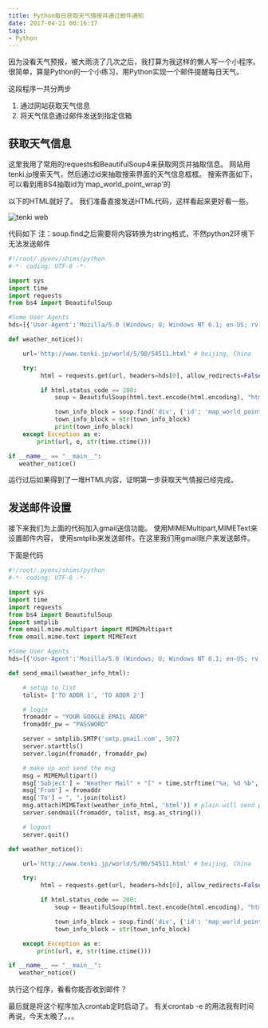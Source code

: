 ```yaml
---
title: Python每日获取天气情报并通过邮件通知
date: 2017-04-21 00:16:17
tags:
- Python
---
```

因为没看天气预报，被大雨浇了几次之后，我打算为我这样的懒人写一个小程序。
很简单，算是Python的一个小练习，用Python实现一个邮件提醒每日天气。

这段程序一共分两步
1. 通过网站获取天气信息
2. 将天气信息通过邮件发送到指定信箱

## 获取天气信息

这里我用了常用的requests和BeautifulSoup4来获取网页并抽取信息。
网站用tenki.jp搜索天气，然后通过id来抽取搜索界面的天气信息框框。
搜索界面如下，可以看到用BS4抽取id为'map_world_point_wrap'的<div>以下的HTML就好了。
我们准备直接发送HTML代码，这样看起来更好看一些。

<!-- more -->

![tenki web](/img/weatherbeijing.png)

代码如下
注：soup.find之后需要将内容转换为string格式，不然python2环境下无法发送邮件

``` python
#!/root/.pyenv/shims/python
#-*- coding: UTF-8 -*-

import sys
import time
import requests
from bs4 import BeautifulSoup

#Some User Agents
hds=[{'User-Agent':'Mozilla/5.0 (Windows; U; Windows NT 6.1; en-US; rv:1.9.1.6) Gecko/20091201 Firefox/3.5.6'}]

def weather_notice():

    url='http://www.tenki.jp/world/5/90/54511.html' # beijing, China

    try:
         html = requests.get(url, headers=hds[0], allow_redirects=False, timeout=3)

         if html.status_code == 200:
             soup = BeautifulSoup(html.text.encode(html.encoding), "html.parser")

             town_info_block = soup.find('div', {'id': 'map_world_point_wrap'})
             town_info_block = str(town_info_block)
             print(town_info_block)
    except Exception as e:
        print(url, e, str(time.ctime()))

if __name__ == "__main__":
   weather_notice()
```

运行过后如果得到了一堆HTML内容，证明第一步获取天气情报已经完成。

## 发送邮件设置

接下来我们为上面的代码加入gmail送信功能。
使用MIMEMultipart,MIMEText来设置邮件内容，
使用smtplib来发送邮件。在这里我们用gmail账户来发送邮件。

下面是代码

``` python
#!/root/.pyenv/shims/python
#-*- coding: UTF-8 -*-

import sys
import time
import requests
from bs4 import BeautifulSoup
import smtplib
from email.mime.multipart import MIMEMultipart
from email.mime.text import MIMEText

#Some User Agents
hds=[{'User-Agent':'Mozilla/5.0 (Windows; U; Windows NT 6.1; en-US; rv:1.9.1.6) Gecko/20091201 Firefox/3.5.6'}]

def send_email(weather_info_html):

    # setup to list
    tolist= ['TO ADDR 1', 'TO ADDR 2']

    # login 
    fromaddr = "YOUR GOOGLE EMAIL ADDR"
    fromaddr_pw = "PASSWORD"

    server = smtplib.SMTP('smtp.gmail.com', 587)
    server.starttls()
    server.login(fromaddr, fromaddr_pw)

    # make up and send the msg
    msg = MIMEMultipart()
    msg['Subject'] = "Weather Mail" + "[" + time.strftime("%a, %d %b", time.gmtime()) + "]"
    msg['From'] = fromaddr
    msg['To'] = ", ".join(tolist)
    msg.attach(MIMEText(weather_info_html, 'html')) # plain will send plain text
    server.sendmail(fromaddr, tolist, msg.as_string())

    # logout
    server.quit()

def weather_notice():

    url='http://www.tenki.jp/world/5/90/54511.html' # beijing, China

    try:
         html = requests.get(url, headers=hds[0], allow_redirects=False, timeout=3)

         if html.status_code == 200:
             soup = BeautifulSoup(html.text.encode(html.encoding), "html.parser")

             town_info_block = soup.find('div', {'id': 'map_world_point_wrap'})
             town_info_block = str(town_info_block)

    except Exception as e:
        print(url, e, str(time.ctime()))

if __name__ == "__main__":
   weather_notice()
```

执行这个程序，看看你能否收到邮件？

最后就是将这个程序加入crontab定时启动了。
有关crontab -e 的用法我有时间再说，今天太晚了。。。
